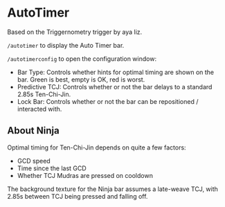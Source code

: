 # AutoTimer

Based on the Triggernometry trigger by aya liz.

`/autotimer` to display the Auto Timer bar.

`/autotimerconfig` to open the configuration window:
- Bar Type: Controls whether hints for optimal timing are shown on the bar. Green is best, empty is OK, red is worst.
- Predictive TCJ: Controls whether or not the bar delays to a standard 2.85s Ten-Chi-Jin.
- Lock Bar: Controls whether or not the bar can be repositioned / interacted with.

## About Ninja

Optimal timing for Ten-Chi-Jin depends on quite a few factors:
- GCD speed
- Time since the last GCD
- Whether TCJ Mudras are pressed on cooldown

The background texture for the Ninja bar assumes a late-weave TCJ, with 2.85s between TCJ being pressed and falling off.
